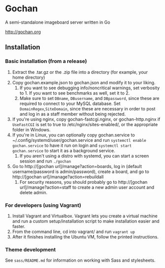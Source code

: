 # Gochan
A semi-standalone imageboard server written in Go

http://gochan.org


## Installation

### Basic installation (from a release)
1. Extract the .tar.gz or the .zip file into a directory (for example, your home directory)
2. Copy gochan.example.json to gochan.json and modify it to your liking.
	1. If you want to see debugging info/noncritical warnings, set verbosity to 1. If you want to see benchmarks as well, set it to 2.
	2. Make sure to set `DBname`, `DBusername`, and `DBpassword`, since these are required to connect to your MySQL database. Set `DomainRegex`,`SiteDomain`, since these are necessary in order to post and log in as a staff member without being rejected.
3. If you're using nginx, copy gochan-fastcgi.nginx, or gochan-http.nginx if `UseFastCGI` is set to true to /etc/nginx/sites-enabled/, or the appropriate folder in Windows.
4. If you're in Linux, you can optionally copy gochan.service to ~/.config/systemd/user/gochan.service and run `systemctl enable gochan.service` to have it run on login and `systemctl start gochan.service` to start it as a background service.
	1. If you aren't using a distro with systemd, you can start a screen session and run `./gochan`
5. Go to http://[gochan url]/manage?action=boards, log in (default username/password is admin/password), create a board, and go to http://[gochan url]/manage?action=rebuildall
	1. For security reasons, you should probably go to http://[gochan url]/manage?action=staff to create a new admin user account and delete admin.

### For developers (using Vagrant)
1. Install Vagrant and Virtualbox. Vagrant lets you create a virtual machine and run a custom setup/installation script to make installation easier and faster.
2. From the command line, cd into vagrant/ and run `vagrant up`
3. After it finishes installing the Ubuntu VM, follow the printed instructions.

### Theme development
See `sass/README.md` for information on working with Sass and stylesheets.

